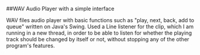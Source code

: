 ##WAV Audio Player with a simple interface

WAV files audio player with basic functions such as "play, next, back, add to queue" written on Java's Swing. 
Used a Line listener for the clip, which I am running in a new thread, in order to be able to listen for whether the playing track should be changed by itself or not, without stopping any of the other program's features. 

